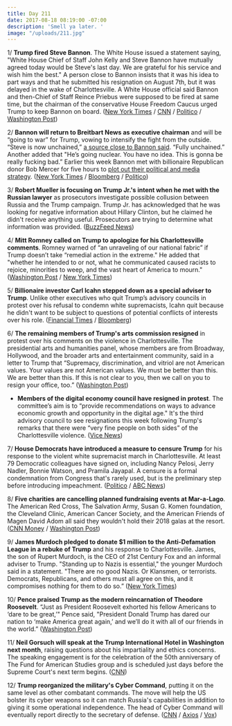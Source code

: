 ```yaml
---
title: Day 211
date: 2017-08-18 08:19:00 -07:00
description: 'Smell ya later. '
image: "/uploads/211.jpg"
---
```


1/ **Trump fired Steve Bannon**. The White House issued a statement saying, "White House Chief of Staff John Kelly and Steve Bannon have mutually agreed today would be Steve's last day. We are grateful for his service and wish him the best." A person close to Bannon insists that it was his idea to part ways and that he submitted his resignation on August 7th, but it was delayed in the wake of Charlottesville. A White House official said Bannon and then-Chief of Staff Reince Priebus were supposed to be fired at same time, but the chairman of the conservative House Freedom Caucus urged Trump to keep Bannon on board. ([New York Times](https://www.nytimes.com/2017/08/18/us/politics/steve-bannon-trump-white-house.html) / [CNN](http://www.cnn.com/2017/08/18/politics/steve-bannon-white-house/index.html) / [Politico](http://www.politico.com/story/2017/08/18/bannon-out-as-white-house-chief-strategist-241786) / [Washington Post](https://www.washingtonpost.com/politics/trump-decides-to-get-rid-of-white-house-chief-strategist-stephen-bannon/2017/08/18/98cd5c40-8430-11e7-902a-2a9f2d808496_story.html))

2/ **Bannon will return to Breitbart News as executive chairman** and will be “going to war” for Trump, vowing to intensify the fight from the outside. “Steve is now unchained,” [a source close to Bannon said](https://www.theatlantic.com/politics/archive/2017/08/bannon-unleashed/537381/). “Fully unchained.” Another added that "He’s going nuclear. You have no idea. This is gonna be really fucking bad.” Earlier this week Bannon met with billionaire Republican donor Bob Mercer for five hours to [plot out their political and media strategy](https://www.axios.com/bannons-billionaire-meeting-to-plot-a-path-forward-2474513230.html). ([New York Times](https://www.nytimes.com/2017/08/18/business/media/bannon-said-to-be-planning-his-return-to-breitbart-news.html) / [Bloomberg](https://www.bloomberg.com/news/articles/2017-08-18/bannon-says-he-s-going-to-war-for-trump-after-white-house-exit) / [Politico](http://www.politico.com/story/2017/08/18/bannon-returns-to-breitbart-news-as-executive-chairman-241806))

3/ **Robert Mueller is focusing on Trump Jr.'s intent when he met with the Russian lawyer** as prosecutors investigate possible collusion between Russia and the Trump campaign. Trump Jr. has acknowledged that he was looking for negative information about Hillary Clinton, but he claimed he didn't receive anything useful. Prosecutors are trying to determine what information was provided. ([BuzzFeed News](https://www.buzzfeed.com/aramroston/special-counsel-focuses-on-trumps-son))

4/ **Mitt Romney called on Trump to apologize for his Charlottesville comments**. Romney warned of “an unraveling of our national fabric” if Trump doesn’t take “remedial action in the extreme." He added that "whether he intended to or not, what he communicated caused racists to rejoice, minorities to weep, and the vast heart of America to mourn." ([Washington Post](https://www.washingtonpost.com/news/post-politics/wp/2017/08/18/romney-calls-on-trump-to-address-the-nation-apologize-for-charlottesville-comments/) / [New York Times](https://www.nytimes.com/2017/08/18/us/politics/trump-charlottesville-romney.html))

5/ **Billionaire investor Carl Icahn stepped down as a special adviser to Trump**. Unlike other executives who quit Trump’s advisory councils in protest over his refusal to condemn white supremacists, Icahn quit because he didn't want to be subject to questions of potential conflicts of interests over his role. ([Financial Times](https://www.ft.com/content/c3bae125-750d-3343-97b6-2222eacd8b9c) / [Bloomberg](https://www.bloomberg.com/news/articles/2017-08-18/carl-icahn-quits-as-special-adviser-to-white-house-on-regulation))

6/ **The remaining members of Trump's arts commission resigned** in protest over his comments on the violence in Charlottesville. The presidential arts and humanities panel, whose members are from Broadway, Hollywood, and the broader arts and entertainment community, said in a letter to Trump that “Supremacy, discrimination, and vitriol are not American values. Your values are not American values. We must be better than this. We are better than this. If this is not clear to you, then we call on you to resign your office, too.” ([Washington Post](https://www.washingtonpost.com/news/powerpost/wp/2017/08/18/members-of-white-house-presidential-arts-commission-resign-to-protest-trumps-comments/))

* **Members of the digital economy council have resigned in protest**. The committee’s aim is to “provide recommendations on ways to advance economic growth and opportunity in the digital age." It's the third advisory council to see resignations this week following Trump's remarks that there were “very fine people on both sides” of the Charlottesville violence. ([Vice News](https://news.vice.com/story/members-of-trumps-digital-economy-advisory-board-are-quitting))

7/ **House Democrats have introduced a measure to censure Trump** for his response to the violent white supremacist march in Charlottesville. At least 79 Democratic colleagues have signed on, including Nancy Pelosi, Jerry Nadler, Bonnie Watson, and Pramila Jayapal. A censure is a formal condemnation from Congress that's rarely used, but is the preliminary step before introducing impeachment. ([Politico](http://www.politico.com/story/2017/08/18/pelosi-endorses-censure-of-trump-over-charlottesville-response-241784) / [ABC News](http://abcnews.go.com/Politics/representatives-officially-censure-trump-charlottesville/story?id=49281724))

8/ **Five charities are cancelling planned fundraising events at Mar-a-Lago**. The American Red Cross, The Salvation Army, Susan G. Komen foundation, the Cleveland Clinic, American Cancer Society, and the American Friends of Magen David Adom all said they wouldn't hold their 2018 galas at the resort. ([CNN Money](http://money.cnn.com/2017/08/18/news/companies/trump-mar-a-lago-fundraisers/index.html) / [Washington Post](https://www.washingtonpost.com/business/economy/cleveland-clinic-cancels-plans-for-gala-at-president-trumps-mar-a-lago/2017/08/17/a412f596-8369-11e7-b359-15a3617c767b_story.html))

9/ **James Murdoch pledged to donate $1 million to the Anti-Defamation League in a rebuke of Trump** and his response to Charlottesville. James, the son of Rupert Murdoch, is the CEO of 21st Century Fox and an informal adviser to Trump. "Standing up to Nazis is essential," the younger Murdoch said in a statement. "There are no good Nazis. Or Klansmen, or terrorists. Democrats, Republicans, and others must all agree on this, and it compromises nothing for them to do so.” ([New York Times](https://www.nytimes.com/2017/08/17/us/politics/james-murdoch-trump-donation-anti-defamation-league.html))

10/ **Pence praised Trump as the modern reincarnation of Theodore Roosevelt**. “Just as President Roosevelt exhorted his fellow Americans to ‘dare to be great,’" Pence said, "President Donald Trump has dared our nation to ‘make America great again,’ and we’ll do it with all of our friends in the world.” ([Washington Post](https://www.washingtonpost.com/news/post-politics/wp/2017/08/17/pence-likens-trump-to-one-of-his-heroes-teddy-roosevelt/))

11/ **Neil Gorsuch will speak at the Trump International Hotel in Washington next month**, raising questions about his impartiality and ethics concerns. The speaking engagement is for the celebration of the 50th anniversary of The Fund for American Studies group and is scheduled just days before the Supreme Court's next term begins. ([CNN](http://www.cnn.com/2017/08/18/politics/neil-gorsuch-trump-hotel-the-fund-for-american-studies/index.html))

12/ **Trump reorganized the military's Cyber Command**, putting it on the same level as other combatant commands. The move will help the US bolster its cyber weapons so it can match Russia's capabilities in addition to giving it some operational independence. The head of Cyber Command will eventually report directly to the secretary of defense. ([CNN](http://www.cnn.com/2017/08/18/politics/trump-cyberthreat-command/index.html) / [Axios](https://www.axios.com/trump-elevates-cyber-command-2474551844.html) / [Vox](https://www.vox.com/world/2017/8/18/16026916/cyber-command-elevate-trump-directive-admiral-rogers))
